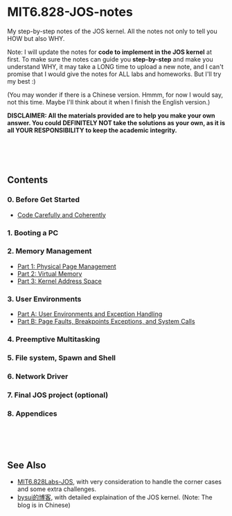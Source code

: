 # MIT6.828-JOS-notes
My step-by-step notes of the JOS kernel. All the notes not only to tell you HOW but also WHY.

Note: I will update the notes for **code to implement in the JOS kernel** at first. To make sure the notes can guide you **step-by-step** and make you understand WHY, it may take a LONG time to upload a new note, and I can't promise that I would give the notes for ALL labs and homeworks. But I'll try my best :)

(You may wonder if there is a Chinese version. Hmmm, for now I would say, not this time. Maybe I'll think about it when I finish the English version.)

**DISCLAIMER: All the materials provided are to help you make your own answer. You could DEFINITELY NOT take the solutions as your own, as it is all YOUR RESPONSIBILITY to keep the academic integrity.**

<br>
<br>
<br>

## Contents

### 0. Before Get Started
<!--
- [Get Ready: Build Your Own Toolchain](get-started/build-your-own-toolchain.md)
-->
<!--
- The View of the JOS kernel
-->
- [Code Carefully and Coherently](get-started/code-carefully-and-coherently.md)

### 1. Booting a PC

### 2. Memory Management
- [Part 1: Physical Page Management](mem-man/phys-pg-man.md)
- [Part 2: Virtual Memory](mem-man/virtu-mem.md)
- [Part 3: Kernel Address Space](mem-man/kern-addr-space.md)

### 3. User Environments
- [Part A: User Environments and Exception Handling](user/../user-envs/user-envs-a.md)
- [Part B: Page Faults, Breakpoints Exceptions, and System Calls](user/../user-envs/user-envs-b.md)

### 4. Preemptive Multitasking

### 5. File system, Spawn and Shell

### 6. Network Driver

### 7. Final JOS project (optional)

### 8. Appendices

<br>
<br>
<br>

## See Also

- [MIT6.828Labs-JOS](https://github.com/hehao98/MIT6.828Labs-JOS/), with very consideration to handle the corner cases and some extra challenges.
- [bysui的博客](https://blog.csdn.net/bysui), with detailed explaination of the JOS kernel. (Note: The blog is in Chinese)